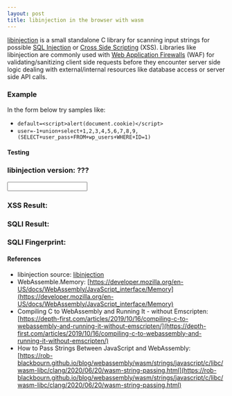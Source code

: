 ```yaml
---
layout: post
title: libinjection in the browser with wasm
---
```


[libinjection](https://github.com/libinjection/libinjection) is a small standalone C library for scanning input strings for possible [SQL Injection](https://en.wikipedia.org/wiki/SQL_injection) or [Cross Side Scripting](https://en.wikipedia.org/wiki/Cross-site_scripting) (XSS).  Libraries like libinjection are commonly used with [Web Application Firewalls](https://en.wikipedia.org/wiki/Web_application_firewall) (WAF) for validating/sanitizing client side requests before they encounter server side logic dealing with external/internal resources like database access or server side API calls.

### Example

In the form below try samples like:

- `default=<script>alert(document.cookie)</script>`
- `user=-1+union+select+1,2,3,4,5,6,7,8,9,(SELECT+user_pass+FROM+wp_users+WHERE+ID=1)`

#### Testing
<div>
<h3 id="version_field">libinjection version: ???</h3>
<input id="form_field" type="text" onKeyPress="testOnKeyPress()" onKeyUp="testOnKeyPress()">
<br>
<h3>XSS Result:       <span id="xss_show_result"></span></h3>
<h3>SQLI Result:      <span id="sqli_show_result"></span></h3>
<h3>SQLI Fingerprint: <span id="sqli_show_fingerprint"></span></h3>
</div>

<script>
// ---------------------------------------------------------
// create shared memory
// ---------------------------------------------------------
const gMemory = new WebAssembly.Memory({
  initial: 1024,
  maximum: 4096,
  shared: true,
});
// ---------------------------------------------------------
// import wasm
// ---------------------------------------------------------
let gWasm;
const importObject = {imports: {}};
(async () => {
  const response = await fetch("{{site.url}}/dat/blog/2023_2_26_Libinjection_Wasm/libinjection.wasm");
  const buffer = await response.arrayBuffer();
  gWasm = await WebAssembly.instantiate(buffer);
  display_version();
})();
// ---------------------------------------------------------
// convert from string
// ---------------------------------------------------------
function convertFromString(string) {
  const encoder = new TextEncoder();
  const bytes = encoder.encode(string)
  const buffer = new Uint8Array(gWasm.instance.exports.memory.buffer, gMemory, bytes.byteLength + 1)
  buffer.set(bytes);
  return buffer
}
// ---------------------------------------------------------
// create empty buffer
// ---------------------------------------------------------
function createBuffer(length) {
  const buffer = new Uint8Array(gWasm.instance.exports.memory.buffer, gMemory, length+1)
  return buffer
}
// ---------------------------------------------------------
// key press
// ---------------------------------------------------------
function testOnKeyPress() {
    let buffer = null;
    try {
      fingerprint = createBuffer(8);
      buffer = convertFromString(document.getElementById("form_field").value);
      // ---------------------------------------------------
      // xss test
      // ---------------------------------------------------
      xssVal = gWasm.instance.exports.libinjection_xss(buffer.byteOffset, buffer.length);
      if (xssVal) {
        document.getElementById("xss_show_result").innerText = "INJECTION";
      }
      else {
        document.getElementById("xss_show_result").innerText = "OK";
      }
      // ---------------------------------------------------
      // sqli test
      // ---------------------------------------------------
      sqliVal = gWasm.instance.exports.libinjection_sqli(buffer.byteOffset, buffer.length, fingerprint.byteOffset);
      if (sqliVal) {
        document.getElementById("sqli_show_result").innerText = "INJECTION";
        document.getElementById("sqli_show_fingerprint").innerText = fingerprint;
      }
      else {
        document.getElementById("sqli_show_result").innerText = "OK";
        document.getElementById("sqli_show_fingerprint").innerText = "NONE";
      }
    } finally {
      delete buffer;
      delete fingerprint;
    }
}
// ---------------------------------------------------------
// display version
// ---------------------------------------------------------
function display_version() {
  var l_str = new Int8Array(
    gWasm.instance.exports.memory.buffer,
    gWasm.instance.exports.libinjection_version(),
    gWasm.instance.exports.libinjection_version_len()
  )
  let l_version = String.fromCharCode.apply(null, l_str);
  var l_version_field = document.getElementById("version_field");
  l_version_field.innerText = "libinjection version: " + l_version;
};
</script>


#### References
- libinjection source: [libinjection](https://github.com/libinjection/libinjection)
- WebAssemble.Memory: [https://developer.mozilla.org/en-US/docs/WebAssembly/JavaScript_interface/Memory](https://developer.mozilla.org/en-US/docs/WebAssembly/JavaScript_interface/Memory)
- Compiling C to WebAssembly and Running It - without Emscripten: [https://depth-first.com/articles/2019/10/16/compiling-c-to-webassembly-and-running-it-without-emscripten/](https://depth-first.com/articles/2019/10/16/compiling-c-to-webassembly-and-running-it-without-emscripten/)
- How to Pass Strings Between JavaScript and WebAssembly: [https://rob-blackbourn.github.io/blog/webassembly/wasm/strings/javascript/c/libc/wasm-libc/clang/2020/06/20/wasm-string-passing.html](https://rob-blackbourn.github.io/blog/webassembly/wasm/strings/javascript/c/libc/wasm-libc/clang/2020/06/20/wasm-string-passing.html)

